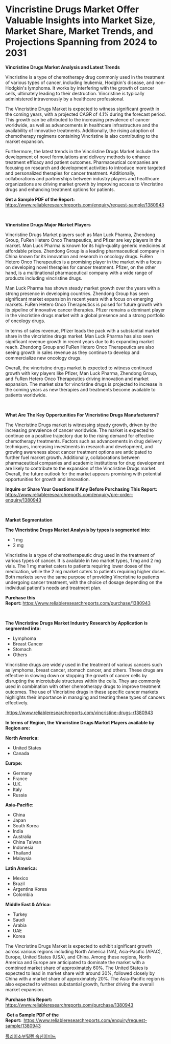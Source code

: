 <p><h1>Vincristine Drugs Market Offer Valuable Insights into Market Size, Market Share, Market Trends, and Projections Spanning from 2024 to 2031</h1></p><p><strong>Vincristine Drugs Market Analysis and Latest Trends</strong></p>
<p><p>Vincristine is a type of chemotherapy drug commonly used in the treatment of various types of cancer, including leukemia, Hodgkin's disease, and non-Hodgkin's lymphoma. It works by interfering with the growth of cancer cells, ultimately leading to their destruction. Vincristine is typically administered intravenously by a healthcare professional.</p><p>The Vincristine Drugs Market is expected to witness significant growth in the coming years, with a projected CAGR of 4.1% during the forecast period. This growth can be attributed to the increasing prevalence of cancer worldwide, as well as advancements in healthcare infrastructure and the availability of innovative treatments. Additionally, the rising adoption of chemotherapy regimens containing Vincristine is also contributing to the market expansion.</p><p>Furthermore, the latest trends in the Vincristine Drugs Market include the development of novel formulations and delivery methods to enhance treatment efficacy and patient outcomes. Pharmaceutical companies are focusing on research and development activities to introduce more targeted and personalized therapies for cancer treatment. Additionally, collaborations and partnerships between industry players and healthcare organizations are driving market growth by improving access to Vincristine drugs and enhancing treatment options for patients.</p></p>
<p><strong>Get a Sample PDF of the Report:&nbsp;</strong> <a href="https://www.reliableresearchreports.com/enquiry/request-sample/1380943">https://www.reliableresearchreports.com/enquiry/request-sample/1380943</a></p>
<p>&nbsp;</p>
<p><strong>Vincristine Drugs Major Market Players</strong></p>
<p><p>Vincristine Drugs Market players such as Man Luck Pharma, Zhendong Group, FuRen Hetero Onco Therapeutics, and Pfizer are key players in the market. Man Luck Pharma is known for its high-quality generic medicines at affordable prices. Zhendong Group is a leading pharmaceutical company in China known for its innovation and research in oncology drugs. FuRen Hetero Onco Therapeutics is a promising player in the market with a focus on developing novel therapies for cancer treatment. Pfizer, on the other hand, is a multinational pharmaceutical company with a wide range of products including vincristine drugs.</p><p>Man Luck Pharma has shown steady market growth over the years with a strong presence in developing countries. Zhendong Group has seen significant market expansion in recent years with a focus on emerging markets. FuRen Hetero Onco Therapeutics is poised for future growth with its pipeline of innovative cancer therapies. Pfizer remains a dominant player in the vincristine drugs market with a global presence and a strong portfolio of oncology drugs.</p><p>In terms of sales revenue, Pfizer leads the pack with a substantial market share in the vincristine drugs market. Man Luck Pharma has also seen significant revenue growth in recent years due to its expanding market reach. Zhendong Group and FuRen Hetero Onco Therapeutics are also seeing growth in sales revenue as they continue to develop and commercialize new oncology drugs.</p><p>Overall, the vincristine drugs market is expected to witness continued growth with key players like Pfizer, Man Luck Pharma, Zhendong Group, and FuRen Hetero Onco Therapeutics driving innovation and market expansion. The market size for vincristine drugs is projected to increase in the coming years as new therapies and treatments become available to patients worldwide.</p></p>
<p>&nbsp;</p>
<p><strong>What Are The Key Opportunities For Vincristine Drugs Manufacturers?</strong></p>
<p><p>The Vincristine Drugs market is witnessing steady growth, driven by the increasing prevalence of cancer worldwide. The market is expected to continue on a positive trajectory due to the rising demand for effective chemotherapy treatments. Factors such as advancements in drug delivery techniques, increasing investments in research and development, and growing awareness about cancer treatment options are anticipated to further fuel market growth. Additionally, collaborations between pharmaceutical companies and academic institutions for drug development are likely to contribute to the expansion of the Vincristine Drugs market. Overall, the future outlook for the market appears promising with potential opportunities for growth and innovation.</p></p>
<p><strong>Inquire or Share Your Questions If Any Before Purchasing This Report:</strong> <a href="https://www.reliableresearchreports.com/enquiry/pre-order-enquiry/1380943">https://www.reliableresearchreports.com/enquiry/pre-order-enquiry/1380943</a></p>
<p>&nbsp;</p>
<p><strong>Market Segmentation</strong></p>
<p><strong>The Vincristine Drugs Market Analysis by types is segmented into:</strong></p>
<p><ul><li>1 mg</li><li>2 mg</li></ul></p>
<p><p>Vincristine is a type of chemotherapeutic drug used in the treatment of various types of cancer. It is available in two market types, 1 mg and 2 mg vials. The 1 mg market caters to patients requiring lower doses of the medication, while the 2 mg market caters to patients requiring higher doses. Both markets serve the same purpose of providing Vincristine to patients undergoing cancer treatment, with the choice of dosage depending on the individual patient's needs and treatment plan.</p></p>
<p><strong>Purchase this Report:&nbsp;</strong><a href="https://www.reliableresearchreports.com/purchase/1380943">https://www.reliableresearchreports.com/purchase/1380943</a></p>
<p>&nbsp;</p>
<p><strong>The Vincristine Drugs Market Industry Research by Application is segmented into:</strong></p>
<p><ul><li>Lymphoma</li><li>Breast Cancer</li><li>Stomach</li><li>Others</li></ul></p>
<p><p>Vincristine drugs are widely used in the treatment of various cancers such as lymphoma, breast cancer, stomach cancer, and others. These drugs are effective in slowing down or stopping the growth of cancer cells by disrupting the microtubule structures within the cells. They are commonly used in combination with other chemotherapy drugs to improve treatment outcomes. The use of Vincristine drugs in these specific cancer markets highlights their importance in managing and treating these types of cancers effectively.</p></p>
<p><a href="https://www.reliableresearchreports.com/vincristine-drugs-r1380943">&nbsp;https://www.reliableresearchreports.com/vincristine-drugs-r1380943</a></p>
<p><strong>In terms of Region, the Vincristine Drugs Market Players available by Region are:</strong></p>
<p>
    <p> <strong> North America: </strong>
        <ul>
            <li>United States</li>
            <li>Canada</li>
        </ul>
        </p> 
    <p> <strong> Europe: </strong>
        <ul>
            <li>Germany</li>
            <li>France</li>
            <li>U.K.</li>
            <li>Italy</li>
            <li>Russia</li>
        </ul>
        </p> 
    <p> <strong> Asia-Pacific: </strong>
        <ul>
            <li>China</li>
            <li>Japan</li>
            <li>South Korea</li>
            <li>India</li>
            <li>Australia</li>
            <li>China Taiwan</li>
            <li>Indonesia</li>
            <li>Thailand</li>
            <li>Malaysia</li>
        </ul>
        </p> 
    <p> <strong> Latin America: </strong>
        <ul>
            <li>Mexico</li>
            <li>Brazil</li>
            <li>Argentina Korea</li>
            <li>Colombia</li>
        </ul>
        </p> 
    <p> <strong> Middle East & Africa: </strong>
        <ul>
            <li>Turkey</li>
            <li>Saudi</li>
            <li>Arabia</li>
            <li>UAE</li>
            <li>Korea</li>
        </ul>
    </p>
    </p>
<p><p>The Vincristine Drugs Market is expected to exhibit significant growth across various regions including North America (NA), Asia-Pacific (APAC), Europe, United States (USA), and China. Among these regions, North America and Europe are anticipated to dominate the market with a combined market share of approximately 60%. The United States is expected to lead in market share with around 30%, followed closely by China with a market share of approximately 20%. The Asia-Pacific region is also expected to witness substantial growth, further driving the overall market expansion.</p></p>
<p><strong>Purchase this Report: </strong><a href="https://www.reliableresearchreports.com/purchase/1380943">https://www.reliableresearchreports.com/purchase/1380943</a></p>
<p>&nbsp;<strong>Get a Sample PDF of the Report:&nbsp;&nbsp;</strong><a href="https://www.reliableresearchreports.com/enquiry/request-sample/1380943">https://www.reliableresearchreports.com/enquiry/request-sample/1380943</a></p>
<p><strong></strong></p>
<p><p><a href="https://github.com/crfsywufhm81415/Market-Research-Report-List-2/blob/main/588222157001.md">폴리이소부틸렌 숙신이미드</a></p></p>
